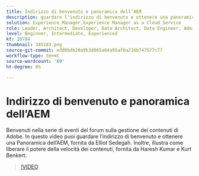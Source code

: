 ```yaml
---
title: Indirizzo di benvenuto e panoramica dell’AEM
description: guardare l’indirizzo di benvenuto e ottenere una panoramica dell’AEM, descrive come liberare la potenza della velocità dei contenuti,
solution: Experience Manager,Experience Manager as a Cloud Service
role: Leader, Architect, Developer, Data Architect, Data Engineer, Admin, User
level: Beginner, Intermediate, Experienced
kt: 10784
thumbnail: 345183.png
source-git-commit: edd0bdb28a9b3d065a64a95af6a216b747577c77
workflow-type: tm+mt
source-wordcount: '69'
ht-degree: 0%

---
```



# Indirizzo di benvenuto e panoramica dell’AEM

Benvenuti nella serie di eventi del forum sulla gestione dei contenuti di Adobe. In questo video puoi guardare l’indirizzo di benvenuto e ottenere una Panoramica dell’AEM, fornita da Elliot Sedegah. Inoltre, illustra come liberare il potere della velocità dei contenuti, fornita da Haresh Kumar e Kurt Benkert.

>[!VIDEO](https://video.tv.adobe.com/v/345183/?quality=12&learn=on)
